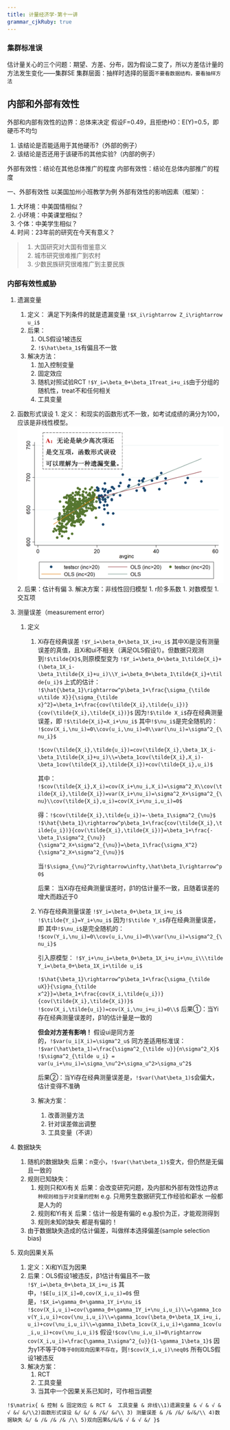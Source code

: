 ```yaml
---
title: 计量经济学·第十一讲
grammar_cjkRuby: true
---
```


### 集群标准误
估计量关心的三个问题：期望、方差、分布，因为假设二变了，所以方差估计量的方法发生变化——集群SE
集群层面：抽样时选择的层面`不要看数据结构，要看抽样方法`

## 内部和外部有效性
外部和内部有效性的边界：总体来决定
假设F=0.49，且拒绝H0：E(Y)=0.5，即硬币不均匀
1. 该结论是否能适用于其他硬币?（外部的例子）
2. 该结论是否还用于该硬币的其他实验?（内部的例子）

外部有效性：结论在其他总体推广的程度
内部有效性：结论在总体内部推广的程度

一、外部有效性
以美国加州小班教学为例
外部有效性的影响因素（框架）：
1. 大环境：中美国情相似？
2. 小环境：中美课堂相似？
3. 个体：中美学生相似？
4. 时间：23年前的研究在今天有意义？

>1. 大国研究对大国有借鉴意义
>2. 城市研究很难推广到农村
>3. 少数民族研究很难推广到主要民族

### 内部有效性威胁
1. 遗漏变量
	1. 定义： 满足下列条件的就是遗漏变量
 `!$X_i\rightarrow Z_i\rightarrow u_i$`
	2. 后果：
		1. OLS假设1被违反
		2. `!$\hat\beta_1$`有偏且不一致
	3. 解决方法：
		1. 加入控制变量
		2. 固定效应
		3. 随机对照试验RCT
			   `!$Y_i=\beta_0+\beta_1Treat_i+u_i$`由于分组的随机性，treat不和任何相关
		4. 工具变量
2. 函数形式误设
	   1. 定义：
	      和现实的函数形式不一致，如考试成绩的满分为100，应该是非线性模型。
	   ![](./images/1684495304520.png)
	2. 后果：估计有偏
	 3. 解决方案：非线性回归模型
		1. r阶多系数
		1. 对数模型
		1. 交互项
3. 测量误差（measurement error）
	1. 定义
		1. Xi存在经典误差
			   `!$Y_i=\beta_0+\beta_1X_i+u_i$`
			  其中Xi是没有测量误差的真值，且Xi和ui不相关（满足OLS假设1）。但数据只观测到`!$\tilde{X}$`,则原模型变为
			  `!$Y_i=\beta_0+\beta_1\tilde{X_i}+(\beta_1X_i-\beta_1\tilde{X_i}+u_i)\\Y_i=\beta_0+\beta_1\tilde{X_i}+\tilde{u_i}$`
			  上式的估计：
			  `!$\hat{\beta_1}\rightarrow^p\beta_1+\frac{\sigma_{\tilde u\tilde X}}{\sigma_{\tilde x}^2}=\beta_1+\frac{cov(\tilde{X_i},\tilde{u_i})}{cov(\tilde{X_i},\tilde{X_i})}$`
			  因为`!$\tilde X_i$`存在经典测量误差，即
			  `!$\tilde{X_i}=X_i+\nu_i$`
			  其中`!$\nu_i$`是完全随机的：
				  `!$cov(X_i,\nu_i)=0\\cov(u_i,\nu_i)=0\\var(\nu_i)=\sigma^2_{\nu_i}$`
				  
			  `!$cov(\tilde{X_i},\tilde{u_i})=cov(\tilde{X_i},\beta_1X_i-\beta_1\tilde{X_i}+u_i)\\=\beta_1cov(\tilde{X_i},X_i)-\beta_1cov(\tilde{X_i},\tilde{X_i})+cov(\tilde{X_i},u_i)$`
			  
			  其中：
											  `!$cov(\tilde{X_i},X_i)=cov(X_i+\nu_i,X_i)=\sigma^2_X\\cov(\tilde{X_i},\tilde{X_i})=var(X_i+\nu_i)=\sigma^2_X+\sigma^2_{\nu}\\cov(\tilde{X_i},u_i)=cov(X_i+\nu_i,u_i)=0$` 
			  
			  得：`!$cov(\tilde{X_i},\tilde{u_i})=-\beta_1\sigma^2_{\nu}$`
			   `!$\hat{\beta_1}\rightarrow^p\beta_1+\frac{cov(\tilde{X_i},\tilde{u_i})}{cov(\tilde{X_i},\tilde{X_i})}=\beta_1+\frac{-\beta_1\sigma^2_{\nu}}{\sigma^2_X+\sigma^2_{\nu}}=\beta_1\frac{\sigma_X^2}{\sigma^2_X+\sigma^2_{\nu}}$`
			   
			  当`!$\sigma_{\nu}^2\rightarrow\infty,\hat\beta_1\rightarrow^p 0$`
			  
			后果：
			当Xi存在经典测量误差时，β1的估计量不一致，且随着误差的增大而趋近于0
			  
		2. Yi存在经典测量误差
	  `!$Y_i=\beta_0+\beta_1X_i+u_i$`
			  `!$\tilde{Y_i}=Y_i+\nu_i$`
			  因为`!$\tilde Y_i$`存在经典测量误差，即
			  其中`!$\nu_i$`是完全随机的：
				  `!$cov(Y_i,\nu_i)=0\\cov(u_i,\nu_i)=0\\var(\nu_i)=\sigma^2_{\nu_i}$`
			  
			  引入原模型：
			  `!$Y_i+\nu_i=\beta_0+\beta_1X_i+u_i+\nu_i\\\tilde Y_i=\beta_0+\beta_1X_i+\tilde u_i$`
			  
			  `!$\hat{\beta_1}\rightarrow^p\beta_1+\frac{\sigma_{\tilde uX}}{\sigma_{\tilde x^2}}=\beta_1+\frac{cov(X_i,\tilde{u_i})}{cov(\tilde{X_i},\tilde{X_i})}$`
			   `!$cov(X_i,\tilde{u_i})=cov(X_i,\nu_i+u_i)=0\\$`
		   后果①：当Yi存在经典测量误差时，β1的估计量是一致的
		   
		   **但会对方差有影响！**
		   假设ui是同方差的，`!$var(u_i|X_i)=\sigma^2_u$`
		   同方差适用标准误：
		  `!$var(\hat\beta_1)=\frac{\sigma^2_{\tilde u}}{n\sigma^2_X}$`
		  `!$\sigma^2_{\tilde u_i} = var(u_i+\nu_i)=\sigma_\nu^2+\sigma_u^2>\sigma_u^2$`
		  
			后果②：当Yi存在经典测量误差是，`!$var(\hat\beta_1)$`会偏大，估计变得不准确
		3. 解决方案：
			1. 改善测量方法
			2. 针对误差做出调整
			3. 工具变量（不讲）


4. 数据缺失
	1. 随机的数据缺失
		   后果：n变小，`!$var(\hat\beta_1)$`变大，但仍然是无偏且一致的
	2. 规则已知缺失：
		1. 规则只和Xi有关
			   后果：会改变研究问题，及内部和外部有效性边界`这种规则相当于对变量的控制`
			   e.g. 只用男生数据研究工作经验和薪水
			   一般都是人为的
	    2. 规则和Yi有关
		      后果：估计一般是有偏的
			  e.g.股价为正，才能观测得到
	    3. 规则未知的缺失
		      都是有偏的！
	  3. 由于数据缺失造成的估计偏差，叫做样本选择偏差(sample selection bias)
	     
5. 双向因果关系
	1. 定义：Xi和Yi互为因果
	2. 后果：OLS假设1被违反，β1估计有偏且不一致
		   `!$Y_i=\beta_0+\beta_1X_i+u_i$`
		 其中，`!$E[u_i|X_i]=0,cov(X_i,u_i)=0$`
		 但是，`!$X_i=\gamma_0+\gamma_1Y_i+\nu_i$`
		 `!$cov(X_i,u_i)=cov(\gamma_0+\gamma_1Y_i+\nu_i,u_i)\\=\gamma_1cov(Y_i,u_i)+cov(\nu_i,u_i)\\=\gamma_1cov(\beta_0+\beta_1X_i+u_i,u_i)+cov(\nu_i,u_i)\\=\gamma_1\beta_1cov(X_i,u_i)+\gamma_1cov(u_i,u_i)+cov(\nu_i,u_i)$`
		 假设`!$cov(\nu_i,u_i)=0\rightarrow cov(X_i,u_i)=\frac{\gamma_1\sigma^2_{u}}{1-\gamma_1\beta_1}$`
		 因为γ1不等于0`等于0则双向因果不存在`，则`!$cov(X_i,u_i)\neq0$`
		 所有OLS假设1被违反
	3. 解决方案：
		1. RCT
		2. 工具变量
		3. 当其中一个因果关系已知时，可作相当调整
		   
`!$\matrix{ & 控制 & 固定效应 & RCT &  工具变量 & 非线\\1)遗漏变量 & √ & √ & √ &√ &/\\2)函数形式误设 &/ &/ & /&/ &√\\ 3) 测量误差 & /& /&/ &√&/\\ 4)数据缺失 &/ & /& /& /& /\\ 5)双向因果&/&/& √ & √ &/ }$`
		 



